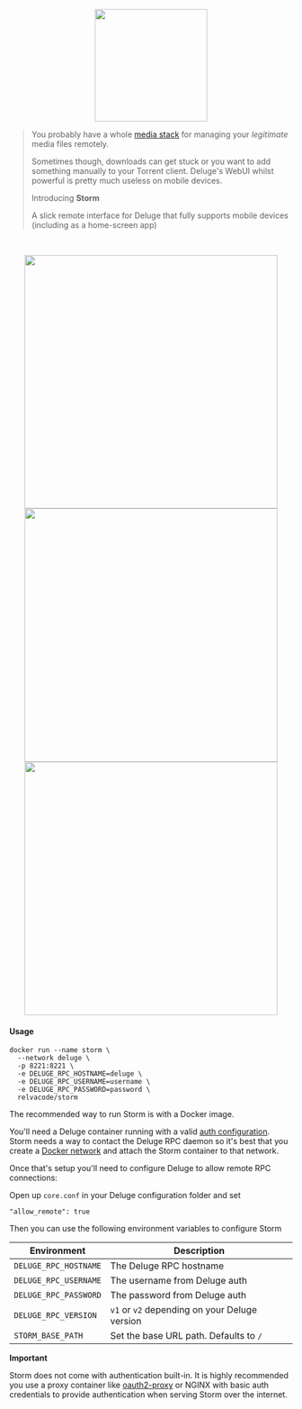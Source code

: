 
<p align="middle"><img src="frontend/src/assets/logo.svg" height="200"/></p>


> You probably have a whole [media stack](https://github.com/relvacode/mediastack) for managing your _legitimate_ media files remotely.
>
> Sometimes though, downloads can get stuck or you want to add something manually to your Torrent client. Deluge's WebUI whilst powerful is pretty much useless on mobile devices.
>
> Introducing __Storm__
>
> A slick remote interface for Deluge that fully supports mobile devices (including as a home-screen app)

&nbsp;

<p float="left" align="middle">
<img src="_docs/example-torrent-view.jpg" height="450"/>
<img src="_docs/example-add-torrent-menu.jpg" height="450"/>
<img src="_docs/example-filter-state.jpg" height="450"/>
</p>

#### Usage

```
docker run --name storm \
  --network deluge \
  -p 8221:8221 \
  -e DELUGE_RPC_HOSTNAME=deluge \
  -e DELUGE_RPC_USERNAME=username \
  -e DELUGE_RPC_PASSWORD=password \
  relvacode/storm
```


The recommended way to run Storm is with a Docker image. 

You'll need a Deluge container running with a valid [auth configuration](https://dev.deluge-torrent.org/wiki/UserGuide/Authentication). 
Storm needs a way to contact the Deluge RPC daemon so it's best that you create a [Docker network](https://docs.docker.com/engine/tutorials/networkingcontainers/) and attach the Storm container to that network.

Once that's setup you'll need to configure Deluge to allow remote RPC connections:

Open up `core.conf` in your Deluge configuration folder and set

```
"allow_remote": true
```

Then you can use the following environment variables to configure Storm

| Environment | Description |
| ----------- | ----------- |
| `DELUGE_RPC_HOSTNAME` | The Deluge RPC hostname |
| `DELUGE_RPC_USERNAME` | The username from Deluge auth |
| `DELUGE_RPC_PASSWORD` | The password from Deluge auth |
| `DELUGE_RPC_VERSION` | `v1` or `v2` depending on your Deluge version |
| `STORM_BASE_PATH` | Set the base URL path. Defaults to `/` |

__Important__

Storm does not come with authentication built-in. It is highly recommended you use a proxy container like [oauth2-proxy](https://github.com/oauth2-proxy/oauth2-proxy) or NGINX with basic auth credentials to provide authentication when serving Storm over the internet.
